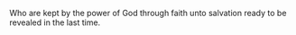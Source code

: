 Who are kept by the power of God through faith unto salvation ready to be revealed in the last time.
